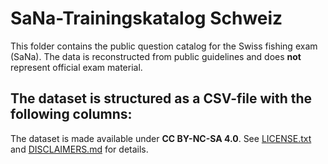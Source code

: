# SaNa-Trainingskatalog Schweiz

This folder contains the public question catalog for the Swiss fishing exam (SaNa).
The data is reconstructed from public guidelines and does **not** represent official exam material.

## The dataset is structured as a CSV-file with the following columns:
The dataset is made available under **CC BY-NC-SA 4.0**.
See [LICENSE.txt](../../LICENSE.txt) and [DISCLAIMERS.md](../../DISCLAIMERS.md) for details.
